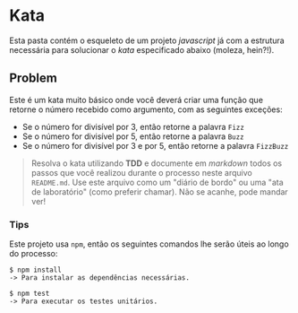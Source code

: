 # Kata

Esta pasta contém o esqueleto de um projeto _javascript_ já com a estrutura necessária para solucionar o _kata_ especificado abaixo (moleza, hein?!).

## Problem

Este é um kata muito básico onde você deverá criar uma função que retorne o número recebido como argumento, com as seguintes exceções:
  * Se o número for divisível por 3, então retorne a palavra `Fizz`
  * Se o número for divisível por 5, então retorne a palavra `Buzz`
  * Se o número for divisível por 3 e por 5, então retorne a palavra `FizzBuzz`

> Resolva o kata utilizando **TDD** e documente em _markdown_ todos os passos que você realizou durante o processo neste arquivo `README.md`.
> Use este arquivo como um "diário de bordo" ou uma "ata de laboratório" (como preferir chamar).
> Não se acanhe, pode mandar ver!

### Tips

Este projeto usa `npm`, então os seguintes comandos lhe serão úteis ao longo do processo:

```shell
$ npm install
-> Para instalar as dependências necessárias.

$ npm test
-> Para executar os testes unitários.
```

